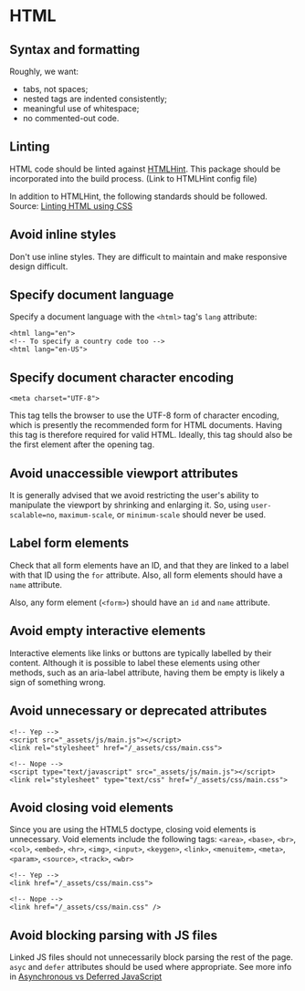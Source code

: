 # HTML

## Syntax and formatting
Roughly, we want:
- tabs, not spaces;
- nested tags are indented consistently;
- meaningful use of whitespace;
- no commented-out code.

## Linting
HTML code should be linted against [HTMLHint](https://www.npmjs.com/package/htmlhint). This package should be incorporated into the build process. (Link to HTMLHint config file)

In addition to HTMLHint, the following standards should be followed. Source: [Linting HTML using CSS](https://bitsofco.de/linting-html-using-css/)

## Avoid inline styles
Don't use inline styles. They are difficult to maintain and make responsive design difficult.

## Specify document language
Specify a document language with the `<html>` tag's `lang` attribute:
```
<html lang="en">
<!-- To specify a country code too -->
<html lang="en-US">
```

## Specify document character encoding
```
<meta charset="UTF-8">
```
This tag tells the browser to use the UTF-8 form of character encoding, which is presently the recommended form for HTML documents. Having this tag is therefore required for valid HTML. Ideally, this tag should also be the first element after the opening <head> tag.

## Avoid unaccessible viewport attributes
It is generally advised that we avoid restricting the user's ability to manipulate the viewport by shrinking and enlarging it. So, using `user-scalable=no`, `maximum-scale`, or `minimum-scale` should never be used.

## Label form elements
Check that all form elements have an ID, and that they are linked to a label with that ID using the `for` attribute. Also, all form elements should have a `name` attribute.

Also, any form element (`<form>`) should have an `id` and `name` attribute.

## Avoid empty interactive elements
Interactive elements like links or buttons are typically labelled by their content. Although it is possible to label these elements using other methods, such as an aria-label attribute, having them be empty is likely a sign of something wrong.

## Avoid unnecessary or deprecated attributes
```
<!-- Yep -->
<script src="_assets/js/main.js"></script>
<link rel="stylesheet" href="/_assets/css/main.css">

<!-- Nope -->
<script type="text/javascript" src="_assets/js/main.js"></script>
<link rel="stylesheet" type="text/css" href="/_assets/css/main.css">
```

## Avoid closing void elements
Since you are using the HTML5 doctype, closing void elements is unnecessary. Void elements include the following tags:
`<area>`, `<base>`, `<br>`, `<col>`, `<embed>`, `<hr>`, `<img>`, `<input>`, `<keygen>`, `<link>`, `<menuitem>`, `<meta>`, `<param>`, `<source>`, `<track>`, `<wbr>`
```
<!-- Yep -->
<link href="/_assets/css/main.css">

<!-- Nope -->
<link href="/_assets/css/main.css" />
```

## Avoid blocking parsing with JS files
Linked JS files should not unnecessarily block parsing the rest of the page. `asyc` and `defer` attributes should be used where appropriate. See more info in [Asynchronous vs Deferred JavaScript](https://bitsofco.de/async-vs-defer/)
